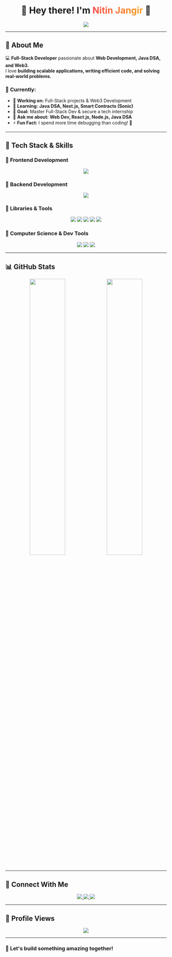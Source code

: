 <!-- Header Section -->
<h1 align="center">
  🚀 Hey there! I'm 
  <span style="background: linear-gradient(90deg, #ff4b4b, #f7a41d); -webkit-background-clip: text; color: transparent;">
    Nitin Jangir
  </span> 
  👋
</h1>

<p align="center">
  <img src="https://readme-typing-svg.herokuapp.com?font=Roboto-Bold&size=30&color=%23F7A41D&center=true&vCenter=true&width=900&height=60&lines=🚀+Full-Stack+Developer;👨‍💻+Computer+Science+Student;🔥+Tech+Enthusiast;💡+Always+Learning!" />
</p>

---

## 🌟 About Me  

💻 **Full-Stack Developer** passionate about **Web Development, Java DSA, and Web3**.  
I love **building scalable applications, writing efficient code, and solving real-world problems.**  

### 🎯 **Currently:**
- 🔭 **Working on:** Full-Stack projects & Web3 Development  
- 🌱 **Learning:** **Java DSA, Next.js, Smart Contracts (Sonic)**  
- 🎯 **Goal:** Master Full-Stack Dev & secure a tech internship  
- 💬 **Ask me about:** **Web Dev, React.js, Node.js, Java DSA**  
- ⚡ **Fun Fact:** I spend more time debugging than coding! 🤣  

---

## 🚀 Tech Stack & Skills  

### 🔹 **Frontend Development**  
<p align="center">
  <img src="https://skillicons.dev/icons?i=html,css,js,react,nextjs,tailwind,bootstrap" />
</p>

### 🔹 **Backend Development**  
<p align="center">
  <img src="https://skillicons.dev/icons?i=nodejs,express,mongodb,postgres" />
</p>

### 🔹 **Libraries & Tools**  
<p align="center">
  <img src="https://img.shields.io/badge/Zod-FF4081?style=for-the-badge&logoColor=white" />
  <img src="https://img.shields.io/badge/JWT-000000?style=for-the-badge&logo=json-web-tokens&logoColor=white" />
  <img src="https://img.shields.io/badge/Mongoose-880000?style=for-the-badge&logoColor=white" />
  <img src="https://img.shields.io/badge/Bcrypt-3498db?style=for-the-badge&logoColor=white" />
  <img src="https://img.shields.io/badge/Passport.js-34E27A?style=for-the-badge&logo=passport&logoColor=white" />
</p>

### 🔹 **Computer Science & Dev Tools**  
<p align="center">
  <img src="https://img.shields.io/badge/Data%20Structures%20&%20Algorithms-00599C?style=for-the-badge&logo=c&logoColor=white" />
  <img src="https://img.shields.io/badge/Git-F05032?style=for-the-badge&logo=git&logoColor=white" />
  <img src="https://img.shields.io/badge/GitHub-181717?style=for-the-badge&logo=github&logoColor=white" />
</p>

---

## 📊 GitHub Stats  

<p align="center">
  <img width="47%" src="https://github-readme-stats.vercel.app/api?username=Nitinjangir004&show_icons=true&theme=radical&hide_border=true&border_radius=10" />
  <img width="47%" src="https://github-readme-streak-stats.herokuapp.com/?user=Nitinjangir004&theme=radical&hide_border=true&border_radius=10" />
</p>  

---

## 🔗 Connect With Me  

<p align="center">
  <a href="https://instagram.com/nitinjangir004" target="_blank">
    <img src="https://img.shields.io/badge/Instagram-%23E4405F?style=for-the-badge&logo=instagram&logoColor=white" />
  </a>
  <a href="https://x.com/nitinjangir2004" target="_blank">
    <img src="https://img.shields.io/badge/X-%23000000?style=for-the-badge&logo=twitter&logoColor=white" />
  </a>
  <a href="https://github.com/Nitinjangir004" target="_blank">
    <img src="https://img.shields.io/badge/GitHub-%23181717?style=for-the-badge&logo=github&logoColor=white" />
  </a>
</p>

---

## 🎯 Profile Views  

<p align="center">
  <img src="https://komarev.com/ghpvc/?username=Nitinjangir004&label=Profile%20Views&color=blue&style=flat" />
</p>

---

### 🚀 **Let's build something amazing together!**  
